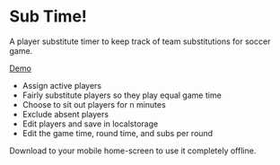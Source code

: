 # Sub Time!

A player substitute timer to keep track of team substitutions for soccer game.

[Demo](https://subs.seanockert.com/)

- Assign active players
- Fairly substitute players so they play equal game time 
- Choose to sit out players for n minutes
- Exclude absent players
- Edit players and save in localstorage
- Edit the game time, round time, and subs per round

Download to your mobile home-screen to use it completely offline.
